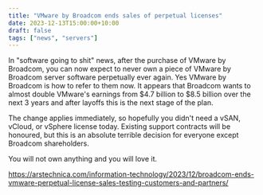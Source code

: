 ```yaml
---
title: "VMware by Broadcom ends sales of perpetual licenses"
date: 2023-12-13T15:00:00+10:00
draft: false
tags: ["news", "servers"]
---
```


In "software going to shit" news, after the purchase of VMware by Broadcom, you can now expect to never own a piece of VMware by Broadcom server software perpetually ever again. Yes VMware by Broadcom is how to refer to them now. It appears that Broadcom wants to almost double VMware's earnings from $4.7 billion to $8.5 billion over the next 3 years and after layoffs this is the next stage of the plan.

The change applies immediately, so hopefully you didn't need a vSAN, vCloud, or vSphere license today. Existing support contracts will be honoured, but this is an absolute terrible decision for everyone except Broadcom shareholders.

You will not own anything and you will love it.

https://arstechnica.com/information-technology/2023/12/broadcom-ends-vmware-perpetual-license-sales-testing-customers-and-partners/
